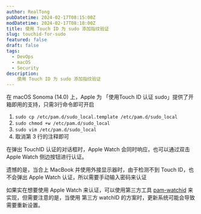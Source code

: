 ```yaml
---
author: RealTong
pubDatetime: 2024-02-17T08:15:00Z
modDatetime: 2024-02-17T08:18:00Z
title: 使用 Touch ID 为 sudo 添加指纹验证
slug: touchid-for-sudo
featured: false
draft: false
tags:
  - DevOps
  - macOS
  - Security
description:
    使用 Touch ID 为 sudo 添加指纹验证
---
```


在 macOS Sonoma (14.0) 上，Apple 为 「使用Touch ID 认证 sudo」提供了开箱即用的支持，只需3行命令即可开启

1. `sudo cp /etc/pam.d/sudo_local.template /etc/pam.d/sudo_local`
2. `sudo chmod +w /etc/pam.d/sudo_local`
3. `sudo vim /etc/pam.d/sudo_local`
4. 取消第 3 行的注释即可

在弹出 TouchID 认证的对话框时，Apple Watch 会同时响应，也可以通过双击Apple Watch 侧边按钮进行认证。

遗憾的是，当合上 MacBook 并使用外接显示器时，由于检测不到 Touch ID，也不会弹出 Apple Watch 认证，所以需要手动输入密码来认证

如果实在想要使用 Apple Watch 来认证，可以使用第三方工具 [pam-watchid](https://github.com/biscuitehh/pam-watchid) 来实现，但需要注意的是，当使用 第三方 watchID 的方案时，更新系统可能会导致需要重新设置。
